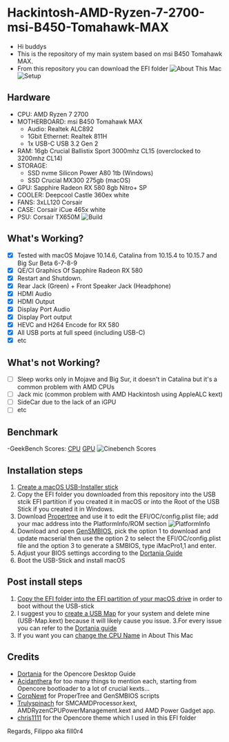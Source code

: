 # Hackintosh-AMD-Ryzen-7-2700-msi-B450-Tomahawk-MAX
- Hi buddys
- This is the repository of my main system based on msi B450 Tomahawk MAX.
- From this repository you can download the EFI folder
![About This Mac](https://github.com/fill0r4/Hackintosh-AMD-Ryzen-7-2700-msi-B450-Tomahawk-MAX/blob/master/Docs/About%20This%20Mac.png?raw=true)
![Setup](https://github.com/fill0r4/Hackintosh-AMD-Ryzen-7-2700-msi-B450-Tomahawk-MAX/blob/master/Docs/Setup.jpg?raw=true)

## Hardware
- CPU: AMD Ryzen 7 2700
- MOTHERBOARD: msi B450 Tomahawk MAX
	- Audio: Realtek ALC892 
	- 1Gbit Ethernet: Realtek 811H
  - 1x USB-C USB 3.2 Gen 2
- RAM: 16gb Crucial Ballistix Sport 3000mhz CL15 (overclocked to 3200mhz CL14)
- STORAGE: 
   - SSD nvme Silicon Power A80 1tb (Windows)
   - SSD Crucial MX300 275gb (macOS)
- GPU: Sapphire Radeon RX 580 8gb Nitro+ SP
- COOLER: Deepcool Castle 360ex white
- FANS: 3xLL120 Corsair
- CASE: Corsair iCue 465x white
- PSU: Corsair TX650M
![Build](https://github.com/fill0r4/Hackintosh-AMD-Ryzen-7-2700-msi-B450-Tomahawk-MAX/blob/master/Docs/Build.jpg?raw=true)


## What's Working?
- [x] Tested with macOS Mojave 10.14.6, Catalina from 10.15.4 to 10.15.7 and Big Sur Beta 6-7-8-9
- [x] QE/CI Graphics Of Sapphire Radeon RX 580
- [x] Restart and Shutdown. 
- [x] Rear Jack (Green) + Front Speaker Jack (Headphone)
- [x] HDMI Audio
- [x] HDMI Output
- [x] Display Port Audio
- [x] Display Port output
- [x] HEVC and H264 Encode for RX 580
- [x] All USB ports at full speed (including USB-C)
- [x] etc

## What's not Working?
- [ ] Sleep works only in Mojave and Big Sur, it doesn't in Catalina but it's a common problem with AMD CPUs
- [ ] Jack mic (common problem with AMD Hackintosh using AppleALC kext)
- [ ] SideCar due to the lack of an iGPU
- [ ] etc

## Benchmark
-GeekBench Scores: [CPU](https://browser.geekbench.com/v5/cpu/3910230) [GPU](https://browser.geekbench.com/v5/compute/1548862)
![Cinebench Scores](https://github.com/fill0r4/Hackintosh-AMD-Ryzen-7-2700-msi-B450-Tomahawk-MAX/blob/master/Docs/Cinebench%20Scores.png?raw=true)

## Installation steps
1. [Create a macOS USB-Installer stick](https://dortania.github.io/OpenCore-Install-Guide/installer-guide/)
2. Copy the EFI folder you downloaded from this repository into the USB stcik EFI partition if you created it in macOS or into the Root of the USB Stick if you created it in Windows. 
3. Download [Propertree](https://github.com/corpnewt/ProperTree) and use it to edit the EFI/OC/config.plist file; add your mac address into the PlatformInfo/ROM section
![PlatformInfo](https://github.com/fill0r4/Hackintosh-AMD-Ryzen-7-2700-msi-B450-Tomahawk-MAX/blob/master/Docs/PlatformInfo.png)
4. Download and open [GenSMBIOS](https://github.com/corpnewt/GenSMBIOS), pick the option 1 to download and update macserial then use the option 2 to select the EFI/OC/config.plist file and the option 3 to generate a SMBIOS, type iMacPro1,1 and enter.
5. Adjust your BIOS settings according to the [Dortania Guide](https://dortania.github.io/OpenCore-Install-Guide/AMD/zen.html#amd-bios-settings) 
6. Boot the USB-Stick and install macOS

## Post install steps
1. [Copy the EFI folder into the EFI partition of your macOS drive](https://dortania.github.io/OpenCore-Post-Install/universal/oc2hdd.html#grabbing-opencore-off-the-usb) in order to boot without the USB-stick
2. I suggest you to [create a USB Map](https://dortania.github.io/OpenCore-Post-Install/usb/) for your system and delete mine (USB-Map.kext) because it will likely cause you issue.
3.For every issue you can refer to the [Dortania guide](https://dortania.github.io/OpenCore-Post-Install/)
4. If you want you can [change the CPU Name](https://forum.amd-osx.com/index.php?threads/change-cpu-name-on-catalina.298/#post-1222) in About This Mac

## Credits
- [Dortania](https://github.com/dortania) for the Opencore Desktop Guide
- [Acidanthera](https://github.com/acidanthera) for too many things to mention each, starting from Opencore bootloader to a lot of crucial kexts...
- [CorpNewt](https://github.com/corpnewt) for ProperTree and GenSMBIOS scripts
- [Trulyspinach](https://github.com/trulyspinach) for SMCAMDProcessor.kext, AMDRyzenCPUPowerManagement.kext and AMD Power Gadget app.
- [chris1111](https://github.com/chris1111) for the Opencore theme which I used in this EFI folder

Regards, Filippo aka fill0r4
